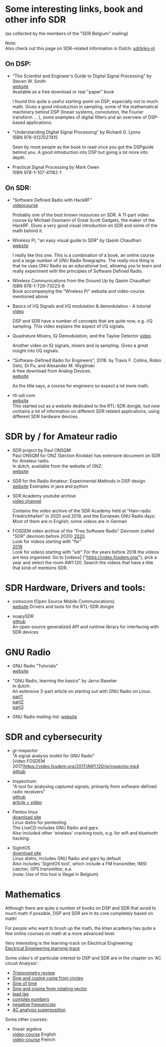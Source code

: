 # Some interesting links, book and other info SDR 
(as collected by the members of the "SDR Belgium" mailing)


Note:  
Also check out this page on SDR-related information in Dutch:
[sdrlinks-nl](https://github.com/on1arf/sdr/blob/master/links-nl.md)
  
  
## On DSP:

* "The Scientist and Engineer's Guide to Digital Signal Processing" by Steven W. Smith  
[website](https://dspguide.com/)  
  Available as a free download or real "paper" book

  I found this quite a useful starting-point on DSP, especially not to much math. Gives a good introduction in sampling, some of the mathematical machinery behind DSP (lineair systems, convolution, the Fourier transform ... ), some examples of digital filters and an overview of DSP-based applications.


* "Understanding Digital Signal Processing" by Richard G. Lyons  
ISBN  978-0137027415  

  Seen by most people as the book to read once you got the DSPguide behind you. A good introduction into DSP but going a lot more into depth.



* Practical Signal Processing by Mark Owen  
  ISBN 978-1-107-41182-1




## On SDR:

* "Software Defined Radio with HackRF"  
  [videocourse](https://greatscottgadgets.com/sdr/)  

  Probably one of the best known resources on SDR. A 11-part video course by Michael Ossmann of Great Scott Gadgets, the maker of the HackRF.
  Gives a very good visual introduction on SDR and some of the math behind it.


* Wireless Pi, "an easy visual guide to SDR" by Qasim Chaudhari  
  [website](https://wirelesspi.com/)  

  I really like this one. This is a combination of a book, an online course and a large number of GNU Radio flowgraphs. The really nice thing is that he uses GNU Radio as an educational tool, allowing you to learn and really experiment with the principles of Software Defined Radio.


* Wireless Communications from the Ground Up by Qasim Chaudhari  
  ISBN 978-1-729-73223-6  
  Book accompanying the "Wireless Pi" website and video-course mentioned above


* Basics of I/Q Signals and I/Q modulation & demodulation - A tutorial  
  [video](https://www.youtube.com/watch?v=h_7d-m1ehoY)

  DSP and SDR have a number of concepts that are quite now, e.g. I/Q sampling. This video explains the aspect of I/Q signals. 

* Quadrature Mixers, IQ Demodulation, and the Tayloe Detector
  [video](https://www.youtube.com/watch?v=JuuKF1RFvBM)  

  Another video on IQ signals, mixers and iq sampling. Gives a great insight into I/Q signals.


* "Software-Defined Radio for Engineers", 2018. by Travis F. Collins, Robin Getz, Di Pu, and Alexander M. Wyglinski  
  A free download from Analog Devices.  
  [website](https://www.analog.com/en/education/education-library/software-defined-radio-for-engineers.html)

  As the title says, a course for engineers so expect a lot more math.


* rtl-sdr.com  
  [website](https://www.rtl-sdr.com/)  
  This started out as a website dedicated to the RTL-SDR dongle, but now contains a lot of information on different SDR related applications, using different SDR hardware devices.


# SDR by / for Amateur radio
* SDR project by Paul ON5QM  
  Paul ON5QM for ONZ (Section Knokke) has extensive document on SDR for Amateur radio.  
  In dutch, available from the website of ONZ:  
  [website](https://www.onz.be/diverse-projecten/)


* SDR for the Radio Amateur: Experimental Methods in DSP design  
  [website](https://www.g0kla.com/sdr/index.php)
  Examples in java and python


* SDR Academy youtube archive  
  [video channel](https://www.youtube.com/channel/UC1GAlgAQrkjeeLmIkCB8pgQ)

  Contains the video archive of the SDR Academy held at "Ham-radio Friedrichhafen" in 2020 and 2019, and the European GNU Radio days:
  Most of them are in English, some videos are in German

* FOSDEM video archive of the "Free Software Radio" Devroom 
  (called "SDR" devroom before 2020)
  [2020](https://video.fosdem.org/2020/AW1.120/)  
  Look for videos starting with "fsr"  
  [2019](https://video.fosdem.org/2019/AW1.120/)  
  Look for videos starting with "sdr"
  For the years before 2018 the videos are less organised. Go to [videos] ("https://video.fosdem.org/"), pick a year and select the room AW1.120.
  Search the videos that have a title that kind-of mentions SDR.


# SDR Hardware, Drivers and tools:

* osmocom (Open Source Mobile Communications)  
  [website](https://osmocom.org/)
  Drivers and tools for the RTL-SDR dongle

* soapySDR  
  [github](https://github.com/pothosware/SoapySDR/wiki)  
  An open-source generalized API and runtime library for interfacing with SDR devices

# GNU Radio  
* GNU Radio "Tutorials"  
  [website](https://wiki.gnuradio.org/index.php/Tutorials)

* "GNU Radio, learning the basics" by Jarno Baselier  
  In dutch:  
  An extensive 3-part article on starting out with GNU Radio on Linux.  
  [part1](https://jarnobaselier.nl/gnu-radio-learning-the-basics-13/)  
  [part2](https://jarnobaselier.nl/gnu-radio-learning-the-basics-23/)  
  [part3](https://jarnobaselier.nl/gnu-radio-learning-the-basics-33/)  


* GNU Radio mailing-list:
  [website](https://lists.gnu.org/mailman/listinfo/discuss-gnuradio)


# SDR and cybersecurity  
  * gr-inspector  
  "A signal analysis toolkit for GNU Radio"  
  [video FOSDEM 2017]https://video.fosdem.org/2017/AW1.120/grinspector.mp4  
  [github](https://github.com/gnuradio/gr-inspector)  
  
* Inspectrum:  
  "A tool for analysing captured signals, primarily from software-defined radio receivers"  
  [github](https://github.com/miek/inspectrum)  
  [article + video](https://www.rtl-sdr.com/inspectrum-a-new-tool-for-analyzing-captured-signals/)  
    
* Pentoo linux  
  [download site](https://pentoo.ch/downloads)  
  Linux distro for pentesting.  
  The LiveCD includes GNU Radio and gqrx.  
  Also included other 'wireless' cracking tools, e.g. for wifi and bluetooth hacking.  
  
* SigIntOS  
  [download site](https://www.sigintos.com/downloads/)  
  Linux distro, includes GNU Radio and gqrx by default  
  Also includes 'SigIntOS tool', which include a FM transmitter, IMSI catcher, GPS transmittor, e.a.  
  (note: Use of this tool is illegal in Belgium)  
  

# Mathematics  
  Although there are quite a number of books on DSP and SDR that avoid to much math if possible, DSP and SDR are in its core completely based on math!  
  
  For people who want to brush up the math, the khan academy has quite a few online courses on math at a more advanced level.  
  
  Very interesting is the learning-track on Electrical Engineering:  
  [Electrical Engineering learning-track](https://www.khanacademy.org/science/electrical-engineering)  
  
  Some video's of particular interest to DSP and SDR are in the chapter on 'AC circuit Analysis':  
  * [Trigonometry review](https://www.khanacademy.org/science/electrical-engineering/ee-circuit-analysis-topic/ee-ac-analysis/v/ee-ac-trig-review)  
  * [Sine and cosine come from circles](https://www.khanacademy.org/science/electrical-engineering/ee-circuit-analysis-topic/ee-ac-analysis/v/ee-sine-cosine-circles)  
  * [Sine of time](https://www.khanacademy.org/science/electrical-engineering/ee-circuit-analysis-topic/ee-ac-analysis/v/ee-sine-of-time)  
  * [Sine and cosine from rotating vector](https://www.khanacademy.org/science/electrical-engineering/ee-circuit-analysis-topic/ee-ac-analysis/v/ee-sine-cosine-from-rotating-vector)  
  * [lead lag](https://www.khanacademy.org/science/electrical-engineering/ee-circuit-analysis-topic/ee-ac-analysis/v/ee-lead-lag)  
  * [complex numbers](https://www.khanacademy.org/science/electrical-engineering/ee-circuit-analysis-topic/ee-ac-analysis/v/ee-complex-numbers)  
  * [negative frequencies](https://www.khanacademy.org/science/electrical-engineering/ee-circuit-analysis-topic/ee-ac-analysis/v/ee-negative-frequency)  
  * [AC analysis superposition](https://www.khanacademy.org/science/electrical-engineering/ee-circuit-analysis-topic/ee-ac-analysis/v/ee-ac-analysis-superposition)  
  
  Some other courses:  
* lineair algebra  
  [video-course](https://www.khanacademy.org/math/linear-algebra) English  
  [video-course](https://fr.khanacademy.org/math/linear-algebra) French  


